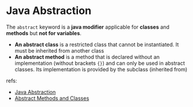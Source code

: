 # Java Abstraction

The `abstract` keyword is a **java modifier** applicable for **classes** and **methods** but **not for variables**.

- **An abstract class** is a restricted class that cannot be instantiated. It must be inherited from another class
- **An abstract method** is a method that is declared without an implementation (without brackets `{}`) and can only be used in abstract classes. Its implementation is provided by the subclass (inherited from)

refs:

- [Java Abstraction](https://www.w3schools.com/java/java_abstract.asp)
- [Abstract Methods and Classes](https://docs.oracle.com/javase/tutorial/java/IandI/abstract.html)
